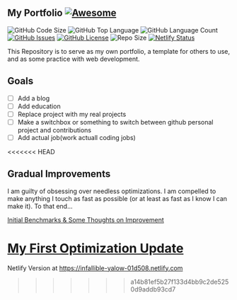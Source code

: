 ## My Portfolio [![Awesome](https://cdn.rawgit.com/sindresorhus/awesome/d7305f38d29fed78fa85652e3a63e154dd8e8829/media/badge.svg)](https://github.com/sindresorhus/awesome)

![GitHub Code Size](https://img.shields.io/github/languages/code-size/TheWhiteWolf1337/my_portfolio.svg?label=my_template)
![GitHub Top Language](https://img.shields.io/github/languages/top/TheWhiteWolf1337/my_portfolio.svg?label=my_template)
![GitHub Language Count](https://img.shields.io/github/languages/count/TheWhiteWolf1337/my_portfolio.svg?label=my_template)
[![GitHub Issues](https://img.shields.io/github/issues/TheWhiteWolf1337/my_portfolio.svg?label=my_template)](https://github.com/TheWhiteWolf1337/my_portfolio/issues)
[![GitHub License](https://img.shields.io/github/license/TheWhiteWolf1337/my_portfolio.svg?label=my_template)](https://github.com/TheWhiteWolf1337/my_portfolio/blob/master/LICENSE)
![Repo Size](https://github-size-badge.herokuapp.com/TheWhiteWolf1337/my_portfolio.svg?label=my_template)
[![Netlify Status](https://api.netlify.com/api/v1/badges/43b60a73-5fde-4065-9e25-7fadbcebd489/deploy-status)](https://app.netlify.com/sites/infallible-yalow-01d508/deploys)

This Repository is to serve as my own portfolio, a template for others to use, and as some practice with web development.

## Goals

-   [ ] Add a blog
-   [ ] Add education
-   [ ] Replace project with my real projects
-   [ ] Make a switchbox or something to switch between github personal project and contributions
-   [ ] Add actual job(work actuall coding jobs)

<<<<<<< HEAD

## Gradual Improvements

I am guilty of obsessing over needless optimizations. I am compelled to make anything I touch as fast as possible (or at least as fast as I know I can make it). To that end...

[Initial Benchmarks & Some Thoughts on Improvement](webperf/initial.md)

# [My First Optimization Update](webperf/firstUpdate.md)

Netlify Version at https://infallible-yalow-01d508.netlify.com

> > > > > > > a14b81ef5b27f133d4bb9c2de5250d9addb93cd7
